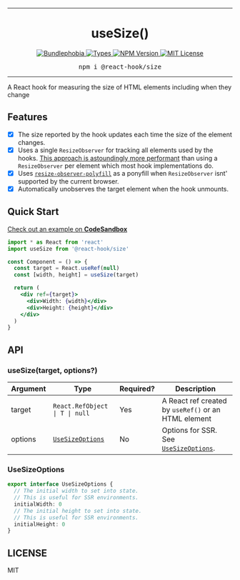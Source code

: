 <hr>
<div align="center">
  <h1 align="center">
    useSize()
  </h1>
</div>

<p align="center">
  <a href="https://bundlephobia.com/result?p=@react-hook/size">
    <img alt="Bundlephobia" src="https://img.shields.io/bundlephobia/minzip/@react-hook/size?style=for-the-badge&labelColor=24292e">
  </a>
  <a aria-label="Types" href="https://www.npmjs.com/package/@react-hook/size">
    <img alt="Types" src="https://img.shields.io/npm/types/@react-hook/size?style=for-the-badge&labelColor=24292e">
  </a>
  <!--
  <a aria-label="Code coverage report" href="https://codecov.io/gh/jaredLunde/react-hook">
    <img alt="Code coverage" src="https://img.shields.io/codecov/c/gh/jaredLunde/react-hook?style=for-the-badge&labelColor=24292e">
  </a>
  <a aria-label="Build status" href="https://travis-ci.com/jaredLunde/react-hook">
    <img alt="Build status" src="https://img.shields.io/travis/com/jaredLunde/react-hook?style=for-the-badge&labelColor=24292e">
  </a>
  -->
  <a aria-label="NPM version" href="https://www.npmjs.com/package/@react-hook/size">
    <img alt="NPM Version" src="https://img.shields.io/npm/v/@react-hook/size?style=for-the-badge&labelColor=24292e">
  </a>
  <a aria-label="License" href="https://jaredlunde.mit-license.org/">
    <img alt="MIT License" src="https://img.shields.io/npm/l/@react-hook/size?style=for-the-badge&labelColor=24292e">
  </a>
</p>

<pre align="center">npm i @react-hook/size</pre>
<hr>

A React hook for measuring the size of HTML elements including when they change

## Features

- [x] The size reported by the hook updates each time the size of the element changes.
- [x] Uses a single `ResizeObserver` for tracking all elements used by the hooks.
      [This approach is astoundingly more performant](https://groups.google.com/a/chromium.org/forum/#!msg/blink-dev/z6ienONUb5A/F5-VcUZtBAAJ)
      than using a `ResizeObserver` per element which most hook implementations do.
- [x] Uses [`resize-observer-polyfill`](https://github.com/que-etc/resize-observer-polyfill) as a ponyfill when `ResizeObserver` isnt' supported
      by the current browser.
- [x] Automatically unobserves the target element when the hook unmounts.

## Quick Start

[Check out an example on **CodeSandbox**](https://codesandbox.io/s/react-hooksize-example-vbpnl)

```jsx harmony
import * as React from 'react'
import useSize from '@react-hook/size'

const Component = () => {
  const target = React.useRef(null)
  const [width, height] = useSize(target)

  return (
    <div ref={target}>
      <div>Width: {width}</div>
      <div>Height: {height}</div>
    </div>
  )
}
```

## API

### useSize(target, options?)

| Argument | Type                                                 | Required? | Description                                               |
| -------- | ---------------------------------------------------- | --------- | --------------------------------------------------------- |
| target   | <code>React.RefObject<T> &#124; T &#124; null</code> | Yes       | A React ref created by `useRef()` or an HTML element      |
| options  | [`UseSizeOptions`](#usesizeoptions)                  | No        | Options for SSR. See [`UseSizeOptions`](#usesizeoptions). |

### UseSizeOptions

```ts
export interface UseSizeOptions {
  // The initial width to set into state.
  // This is useful for SSR environments.
  initialWidth: 0
  // The initial height to set into state.
  // This is useful for SSR environments.
  initialHeight: 0
}
```

## LICENSE

MIT

